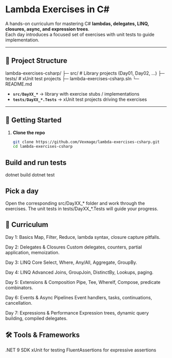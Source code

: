# Lambda Exercises in C#

A hands-on curriculum for mastering C# **lambdas, delegates, LINQ, closures, async, and expression trees**.  
Each day introduces a focused set of exercises with unit tests to guide implementation.

---

## 📂 Project Structure
lambda-exercises-csharp/
├─ src/ # Library projects (Day01, Day02, …)
├─ tests/ # xUnit test projects
├─ lambda-exercises-csharp.sln
└─ README.md


- **`src/DayXX_*`** → library with exercise stubs / implementations  
- **`tests/DayXX_*.Tests`** → xUnit test projects driving the exercises  

---

## 🚀 Getting Started

1. **Clone the repo**
   ```bash
   git clone https://github.com/Vexmage/lambda-exercises-csharp.git
   cd lambda-exercises-csharp

## Build and run tests

dotnet build
dotnet test

## Pick a day
Open the corresponding src/DayXX_* folder and work through the exercises.
The unit tests in tests/DayXX_*.Tests will guide your progress.

## 📘 Curriculum

Day 1: Basics
Map, Filter, Reduce, lambda syntax, closure capture pitfalls.

Day 2: Delegates & Closures
Custom delegates, counters, partial application, memoization.

Day 3: LINQ Core
Select, Where, Any/All, Aggregate, GroupBy.

Day 4: LINQ Advanced
Joins, GroupJoin, DistinctBy, Lookups, paging.

Day 5: Extensions & Composition
Pipe, Tee, WhereIf, Compose, predicate combinators.

Day 6: Events & Async Pipelines
Event handlers, tasks, continuations, cancellation.

Day 7: Expressions & Performance
Expression trees, dynamic query building, compiled delegates.

## 🛠 Tools & Frameworks

.NET 9 SDK
xUnit for testing
FluentAssertions for expressive assertions
